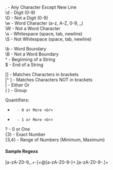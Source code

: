 .       - Any Character Except New Line <br>
\d      - Digit (0-9) <br>
\D      - Not a Digit (0-9) <br>
\w      - Word Character (a-z, A-Z, 0-9, _) <br>
\W      - Not a Word Character <br>
\s      - Whitespace (space, tab, newline) <br>
\S      - Not Whitespace (space, tab, newline) <br>

\b      - Word Boundary <br>
\B      - Not a Word Boundary <br>
^       - Beginning of a String <br>
$       - End of a String <br>

[]      - Matches Characters in brackets <br>
[^ ]    - Matches Characters NOT in brackets <br>
|       - Either Or <br>
( )     - Group <br>

Quantifiers: <br>
*       - 0 or More <br>
+       - 1 or More <br>
?       - 0 or One <br>
{3}     - Exact Number <br>
{3,4}   - Range of Numbers (Minimum, Maximum) <br>

#### Sample Regexs ####
[a-zA-Z0-9_.+-]+@[a-zA-Z0-9-]+\.[a-zA-Z0-9-.]+
